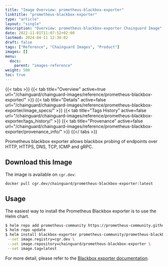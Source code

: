```yaml
---
title: "Image Overview: prometheus-blackbox-exporter"
linktitle: "prometheus-blackbox-exporter"
type: "article"
layout: "single"
description: "Overview: prometheus-blackbox-exporter Chainguard Image"
date: 2022-11-01T11:07:52+02:00
lastmod: 2024-04-11 12:38:02
draft: false
tags: ["Reference", "Chainguard Images", "Product"]
images: []
menu: 
  docs: 
    parent: "images-reference"
weight: 500
toc: true
---
```


{{< tabs >}}
{{< tab title="Overview" active=true url="/chainguard/chainguard-images/reference/prometheus-blackbox-exporter/" >}}
{{< tab title="Details" active=false url="/chainguard/chainguard-images/reference/prometheus-blackbox-exporter/image_specs/" >}}
{{< tab title="Tags History" active=false url="/chainguard/chainguard-images/reference/prometheus-blackbox-exporter/tags_history/" >}}
{{< tab title="Provenance" active=false url="/chainguard/chainguard-images/reference/prometheus-blackbox-exporter/provenance_info/" >}}
{{</ tabs >}}



<!--overview:start-->
Prometheus blackbox exporter allows blackbox probing of endpoints over HTTP, HTTPS, DNS, TCP, ICMP and gRPC.
<!--overview:end-->

## Download this Image

The image is available on `cgr.dev`:

```
docker pull cgr.dev/chainguard/prometheus-blackbox-exporter:latest
```


<!--body:start-->
## Usage

The easiest way to install the Prometheus Blackbox exporter is to use the Helm chart.

```bash
$ helm repo add prometheus-community https://prometheus-community.github.io/helm-charts
$ helm repo update
$ helm install blackbox-exporter prometheus-community/prometheus-blackbox-exporter \
 --set image.registry=cgr.dev \
 --set image.repository=chainguard/prometheus-blackbox-exporter \
 --set image.tag=latest
```

For more detail, please refer to the [Blackbox exporter documentation](https://github.com/prometheus/blackbox_exporter).
<!--body:end-->

